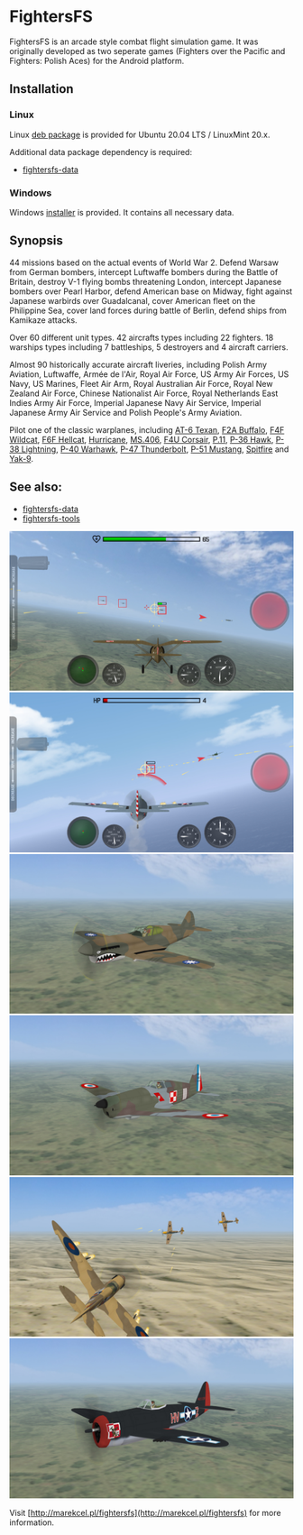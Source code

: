 # FightersFS
FightersFS is an arcade style combat flight simulation game. It was originally developed as two seperate games (Fighters over the Pacific and Fighters: Polish Aces) for the Android platform.

## Installation

### Linux

Linux [deb package](https://github.com/marek-cel/fightersfs/releases/download/0.1/fightersfs_0.1_focal_amd64.deb) is provided for Ubuntu 20.04 LTS / LinuxMint 20.x.

Additional data package dependency is required:

* [fightersfs-data](https://github.com/marek-cel/fightersfs-data/releases/download/0.1/fightersfs-data_0.1_focal_all.deb)

### Windows

Windows [installer](https://github.com/marek-cel/fightersfs/releases/download/0.1/fightersfs-0.1-win64.exe) is provided. It contains all necessary data.


## Synopsis

44 missions based on the actual events of World War 2. Defend Warsaw from German bombers, intercept Luftwaffe bombers during the Battle of Britain, destroy V-1 flying bombs threatening London, intercept Japanese bombers over Pearl Harbor, defend American base on Midway, fight against Japanese warbirds over Guadalcanal, cover American fleet on the Philippine Sea, cover land forces during battle of Berlin, defend ships from Kamikaze attacks.

Over 60 different unit types. 42 aircrafts types including 22 fighters. 18 warships types including 7 battleships, 5 destroyers and 4 aircraft carriers.

Almost 90 historically accurate aircraft liveries, including Polish Army Aviation, Luftwaffe, Armée de l'Air, Royal Air Force, US Army Air Forces, US Navy, US Marines, Fleet Air Arm, Royal Australian Air Force, Royal New Zealand Air Force, Chinese Nationalist Air Force, Royal Netherlands East Indies Army Air Force, Imperial Japanese Navy Air Service, Imperial Japanese Army Air Service and Polish People's Army Aviation.

Pilot one of the classic warplanes, including [AT-6 Texan](https://en.wikipedia.org/wiki/North_American_T-6_Texan), [F2A Buffalo](https://en.wikipedia.org/wiki/Brewster_F2A_Buffalo), [F4F Wildcat](https://en.wikipedia.org/wiki/Grumman_F4F_Wildcat), [F6F Hellcat](https://en.wikipedia.org/wiki/Grumman_F6F_Hellcat), [Hurricane](https://en.wikipedia.org/wiki/Hawker_Hurricane), [MS.406](https://en.wikipedia.org/wiki/Morane-Saulnier_M.S.406), [F4U Corsair](https://en.wikipedia.org/wiki/Vought_F4U_Corsair), [P.11](https://en.wikipedia.org/wiki/PZL_P.11), [P-36 Hawk](https://en.wikipedia.org/wiki/Curtiss_P-36_Hawk), [P-38 Lightning](https://en.wikipedia.org/wiki/Lockheed_P-38_Lightning), [P-40 Warhawk](https://en.wikipedia.org/wiki/Curtiss_P-40_Warhawk), [P-47 Thunderbolt](https://en.wikipedia.org/wiki/Republic_P-47_Thunderbolt), [P-51 Mustang](https://en.wikipedia.org/wiki/North_American_P-51_Mustang), [Spitfire](https://en.wikipedia.org/wiki/Supermarine_Spitfire) and [Yak-9](https://en.wikipedia.org/wiki/Yakovlev_Yak-9).

## See also:
- [fightersfs-data](https://github.com/marek-cel/fightersfs-data)
- [fightersfs-tools](https://github.com/marek-cel/fightersfs-tools)

![screenshot 01](screenshot_01.jpg)
![screenshot 02](screenshot_02.jpg)
![screenshot 03](screenshot_03.jpg)
![screenshot 04](screenshot_04.jpg)
![screenshot 05](screenshot_05.jpg)
![screenshot 06](screenshot_06.jpg)

Visit [http://marekcel.pl/fightersfs](http://marekcel.pl/fightersfs) for more information.
